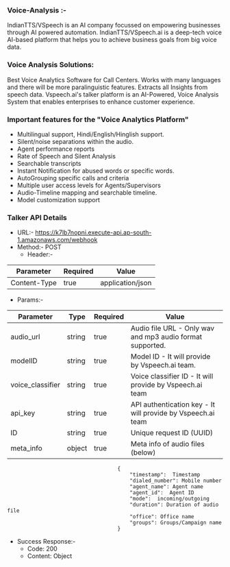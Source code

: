 ### Voice-Analysis :-
IndianTTS/VSpeech is an AI company focussed on empowering businesses through AI powered automation. IndianTTS/VSpeech.ai is a deep-tech voice AI-based platform that helps you to achieve business goals from big voice data.

### Voice Analysis Solutions:  
Best Voice Analytics Software for Call Centers. Works with many languages and there will be more paralinguistic features. Extracts all Insights from speech data.
Vspeech.ai's talker platform is an AI-Powered, Voice Analysis System that enables enterprises to enhance customer experience.

### Important features for the "Voice Analytics Platform"
- Multilingual support, Hindi/English/Hinglish support.
- Silent/noise separations within the audio.
- Agent performance reports
- Rate of Speech and Silent Analysis
- Searchable transcripts
- Instant Notification for abused words or specific words.
- AutoGrouping specific calls and criteria
- Multiple user access levels for Agents/Supervisors
- Audio-Timeline mapping and searchable timeline.
- Model customization support

### Talker API Details
- URL:- https://k7lb7nopni.execute-api.ap-south-1.amazonaws.com/webhook
- Method:- POST
    - Header:-

| Parameter | Required | Value |
| -------- | -------- | -------- |
| Content-Type | true | application/json |

- Params:-

| Parameter | Type | Required | Value |
| -------- | -------- | -------- | -------- |
| audio_url | string | true |   Audio file URL  - Only wav and mp3 audio format supported. |
| modelID | string | true |   Model ID - It will provide by Vspeech.ai team. |
| voice_classifier  | string | true | Voice classifier ID - It will provide by Vspeech.ai team |
| api_key | string | true |   API authentication key - It will provide by Vspeech.ai team |
| ID | string | true | Unique request ID (UUID) |
| meta_info | object | true | Meta info of audio files (below) |

```
                                    {
                                        "timestamp":  Timestamp
                                        "dialed_number": Mobile number
                                        "agent_name": Agent name
                                        "agent_id":  Agent ID
                                        "mode":  incoming/outgoing
                                        "duration": Duration of audio file
                                        "office": Office name
                                        "groups": Groups/Campaign name
                                    }
```
- Success Response:-
    - Code: 200 
    - Content: Object
